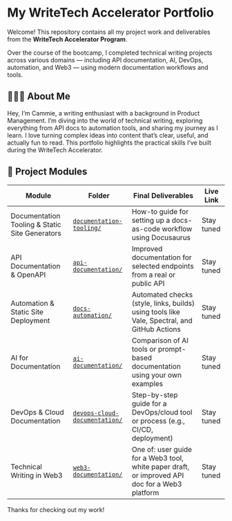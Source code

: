 # My WriteTech Accelerator Portfolio

Welcome! This repository contains all my project work and deliverables from the **WriteTech Accelerator Program**.

Over the course of the bootcamp, I completed technical writing projects across various domains — including API documentation, AI, DevOps, automation, and Web3 — using modern documentation workflows and tools.

## 👩🏽‍💻 About Me

Hey, I’m Cammie,  a writing enthusiast with a background in Product Management. I’m diving into the world of technical writing, exploring everything from API docs to automation tools, and sharing my journey as I learn. I love turning complex ideas into content that’s clear, useful, and actually fun to read. This portfolio highlights the practical skills I’ve built during the WriteTech Accelerator.


## 📁 Project Modules

| Module | Folder | Final Deliverables | Live Link |
|--------|--------|---------------------|-----------|
| Documentation Tooling & Static Site Generators | [`documentation-tooling/`](./docs/documentation-tooling) | How-to guide for setting up a docs-as-code workflow using Docusaurus | Stay tuned|
| API Documentation & OpenAPI | [`api-documentation/`](./docs/api-documentation) | Improved documentation for selected endpoints from a real or public API | Stay tuned |
| Automation & Static Site Deployment | [`docs-automation/`](./docs/docs-automation) | Automated checks (style, links, builds) using tools like Vale, Spectral, and GitHub Actions | Stay tuned |
| AI for Documentation | [`ai-documentation/`](./docs/ai-documentation) | Comparison of AI tools or prompt-based documentation using your own examples | Stay tuned|
| DevOps & Cloud Documentation | [`devops-cloud-documentation/`](./docs/devops-cloud-documentation) | Step-by-step guide for a DevOps/cloud tool or process (e.g., CI/CD, deployment) | Stay tuned|
| Technical Writing in Web3 | [`web3-documentation/`](./docs/web3-documentation) | One of: user guide for a Web3 tool, white paper draft, or improved API doc for a Web3 platform | Stay tuned |

Thanks for checking out my work!
